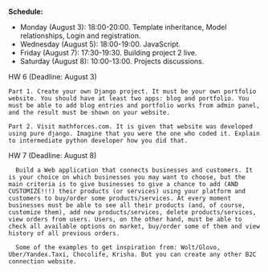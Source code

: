 <b>Schedule:</b>
<ul>
  <li> Monday (August 3): 18:00-20:00. Template inheritance, Model relationships, Login and registration.</li>
  <li> Wednesday (August 5): 18:00-19:00. JavaScript.</li>
  <li> Friday (August 7): 17:30-19:30. Building project 2 live.</li>
  <li> Saturday (August 8): 10:00-13:00. Projects discussions. </li>
</ul>


HW 6 (Deadline: August 3)

```
Part 1. Create your own Django project. It must be your own portfolio website. You should have at least two apps: blog and portfolio. You must be able to add blog entries and portfolio works from admin panel, and the result must be shown on your website.

Part 2. Visit mathforces.com. It is given that website was developed using pure django. Imagine that you were the one who coded it. Explain to intermediate python developer how you did that.
```

HW 7 (Deadline: August 8)

```
  Build a Web application that connects businesses and customers. It is your choice on which businesses you may want to choose, but the main criteria is to give businesses to give a chance to add (AND CUSTOMIZE!!!) their products (or services) using your platform and customers to buy/order some products/services. At every moment businesses must be able to see all their products (and, of course, customize them), add new products/services, delete products/services, view orders from users. Users, on the other hand, must be able to check all available options on market, buy/order some of them and view history of all previous orders.

  Some of the examples to get inspiration from: Wolt/Glovo, Uber/Yandex.Taxi, Chocolife, Krisha. But you can create any other B2C connection website.
```
